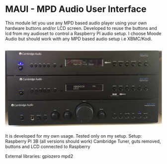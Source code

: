 # MAUI - MPD Audio User Interface
This module let you use any MPD based audio player using your own hardware buttons and/or LCD screen. Developed to reuse the buttons and lcd from my audioset to control a Raspberry PI audio setup. I choose Moode Audio but should work with any MPD based audio setup i.e XBMC/Kodi.

![cambridge audio setup](pics/frontview.jpeg)

It is developed for my own usage. Tested only on my setup.
Setup:
	Raspberry PI 3B (all versions should work)
	Cambridge Tuner, guts removed, buttons and LCD connected to Raspberry

External libraries:
	gpiozero
	mpd2

